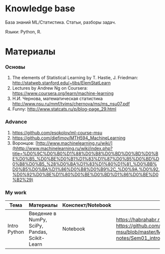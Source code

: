 # Knowledge base

База знаний ML/Статистика. Статьи, разборы задач. 

Языки: Python, R. 

# Материалы

### Основы

1. The elements of Statistical Learning by T. Hastie, J. Friedman: http://statweb.stanford.edu/~tibs/ElemStatLearn
2. Lectures by Andrew Ng on Coursera: https://www.coursera.org/learn/machine-learning
3. Н.И. Чернова, математическая статистика http://www.nsu.ru/mmf/tvims/chernova/ms/ms_nsu07.pdf
4. Funny: http://www.statcats.ru/p/blog-page_29.html



### Advance

1. https://github.com/esokolov/ml-course-msu
2. https://github.com/diefimov/MTH594_MachineLearning
3. Воронцов: [http://www.machinelearning.ru/wiki/](hhttp://www.machinelearning.ru/wiki/index.php?title=%D0%9C%D0%B0%D1%88%D0%B8%D0%BD%D0%BD%D0%BE%D0%B5_%D0%BE%D0%B1%D1%83%D1%87%D0%B5%D0%BD%D0%B8%D0%B5_%28%D0%BA%D1%83%D1%80%D1%81_%D0%BB%D0%B5%D0%BA%D1%86%D0%B8%D0%B9%2C_%D0%9A.%D0%92.%D0%92%D0%BE%D1%80%D0%BE%D0%BD%D1%86%D0%BE%D0%B2%29)

### My work


|Тема | Материалы | Конспект/Notebook | Other |
|---|--- |---|---|
| Intro Python | Введение в NumPy, SciPy, Pandas, Scikit-Learn | Notebook |  https://habrahabr.ru/company/ods/blog/322626/, https://github.com/esokolov/ml-course-msu/blob/master/ML16/lecture-notes/Sem01_intro.pdf |
